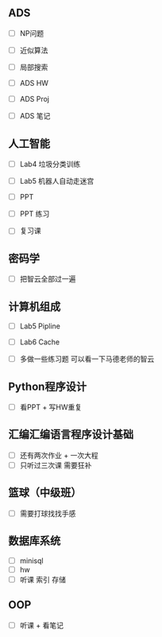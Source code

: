 ## ADS
- [ ] NP问题
- [ ] 近似算法
- [ ] 局部搜索

- [ ] ADS HW
- [ ] ADS Proj
- [ ] ADS 笔记

## 人工智能
- [ ] Lab4 垃圾分类训练
- [ ] Lab5 机器人自动走迷宫

- [ ] PPT
- [ ] PPT 练习
- [ ] 复习课

## 密码学
- [ ] 把智云全部过一遍

## 计算机组成
- [ ] Lab5 Pipline
- [ ] Lab6 Cache

- [ ] 多做一些练习题 可以看一下马德老师的智云

## Python程序设计
- [ ] 看PPT + 写HW重复

## 汇编汇编语言程序设计基础
- [ ] 还有两次作业 + 一次大程
- [ ] 只听过三次课 需要狂补

## 篮球（中级班）
- [ ] 需要打球找找手感

## 数据库系统
- [ ] minisql
- [ ] hw
- [ ] 听课 索引 存储
## OOP
- [ ] 听课 + 看笔记 